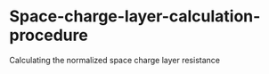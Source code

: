 # Space-charge-layer-calculation-procedure
Calculating the normalized space charge layer resistance
